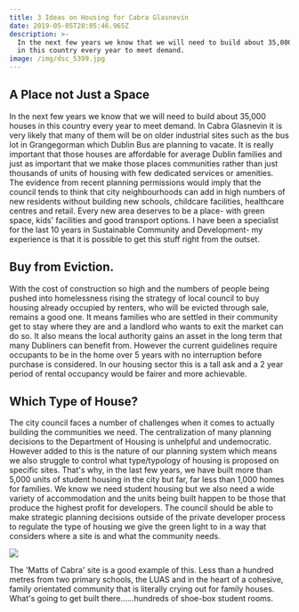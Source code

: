 ```yaml
---
title: 3 Ideas on Housing for Cabra Glasnevin
date: 2019-05-05T20:05:46.965Z
description: >-
  In the next few years we know that we will need to build about 35,000 houses
  in this country every year to meet demand.
image: /img/dsc_5399.jpg
---
```

## A Place not Just a Space

In the next few years we know that we will need to build about 35,000 houses in this country every year to meet demand. In Cabra Glasnevin it is very likely that many of them will be on older industrial sites such as the bus lot in Grangegorman which Dublin Bus are planning to vacate. It is really important that those houses are affordable for average Dublin families and just as important that we make those places communities rather than just thousands of units of housing with few dedicated services or amenities. The evidence from recent planning permissions would imply that the council tends to think that city neighbourhoods can add in high numbers of new residents without building new schools, childcare facilities, healthcare centres and retail. Every new area deserves to be a place- with green space, kids' facilities and good transport options. I have been a specialist for the last 10 years in Sustainable Community and Development- my experience is that it is possible to get this stuff right from the outset.

## Buy from Eviction.

With the cost of construction so high and the numbers of people being pushed into homelessness rising the strategy of local council to buy housing already occupied by renters, who will be evicted through sale, remains a good one. It means families who are settled in their community get to stay where they are and a landlord who wants to exit the market can do so. It also means the local authority gains an asset in the long term that many Dubliners can benefit from. However the current guidelines require occupants to be in the home over 5 years with no interruption before purchase is considered. In our housing sector this is a tall ask and a 2 year period of rental occupancy would be fairer and more achievable.

## Which Type of House?

The city council faces a number of challenges when it comes to actually building the communities we need. The centralization of many planning decisions to the Department of Housing is unhelpful and undemocratic. However added to this is the nature of our planning system which means we also struggle to control what type/typology of housing is proposed on specific sites. That's why, in the last few years, we have built more than 5,000 units of student housing in the city but far, far less than 1,000 homes for families. We know we need student housing but we also need a wide variety of accommodation and the units being built happen to be those that produce the highest profit for developers. The council should be able to make strategic planning decisions outside of the private developer process to regulate the type of housing we give the green light to in a way that considers where a site is and what the community needs. 

![](/img/mattsofcabra.jpg)

The 'Matts of Cabra' site is a good example of this. Less than a hundred metres from two primary schools, the LUAS and in the heart of a cohesive, family orientated community that is literally crying out for family houses. What's going to get built there......hundreds of shoe-box student rooms.
